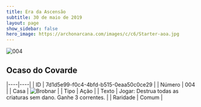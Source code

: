 ```yaml
---
title: Era da Ascensão
subtitle: 30 de maio de 2019
layout: page
show_sidebar: false
hero_image: https://archonarcana.com/images/c/c6/Starter-aoa.jpg
---
```


![004](https://cdn.keyforgegame.com/media/card_front/pt/435_004_CJWCMWC9XG73_pt.png)

## Ocaso do Covarde

|----|----|
| ID | 7d1d5e99-f0c4-4bfd-b515-0eaa50c0ce29 |
| Número | 004 |
| Casa | ![Brobnar](https://archonarcana.com/images/thumb/e/e0/Brobnar.png/22px-Brobnar.png "Brobnar") |
| Tipo | Ação |
| Texto | Jogar: Destrua todas as criaturas  sem dano. Ganhe 3 correntes. |
| Raridade | Comum |
